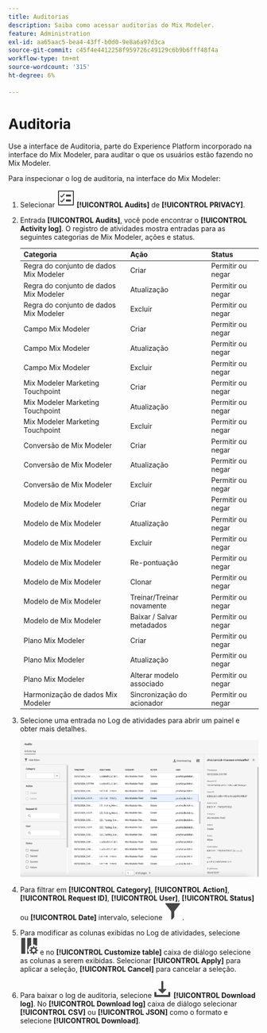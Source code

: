 ```yaml
---
title: Auditorias
description: Saiba como acessar auditorias do Mix Modeler.
feature: Administration
exl-id: aa65aac5-bea4-43ff-b0d0-9e8a6a97d3ca
source-git-commit: c45f4e4412258f959726c49129c6b9b6fff48f4a
workflow-type: tm+mt
source-wordcount: '315'
ht-degree: 6%

---
```


# Auditoria

Use a interface de Auditoria, parte do Experience Platform incorporado na interface do Mix Modeler, para auditar o que os usuários estão fazendo no Mix Modeler.

Para inspecionar o log de auditoria, na interface do Mix Modeler:

1. Selecionar ![Lista de tarefas](/help/assets/icons/TaskList.svg) **[!UICONTROL Audits]** de **[!UICONTROL PRIVACY]**.

1. Entrada **[!UICONTROL Audits]**, você pode encontrar o **[!UICONTROL Activity log]**. O registro de atividades mostra entradas para as seguintes categorias de Mix Modeler, ações e status.

   | Categoria | Ação | Status |
   |---|---|---|
   | Regra do conjunto de dados Mix Modeler | Criar | Permitir ou negar |
   | Regra do conjunto de dados Mix Modeler | Atualização | Permitir ou negar |
   | Regra do conjunto de dados Mix Modeler | Excluir | Permitir ou negar |
   | Campo Mix Modeler | Criar | Permitir ou negar |
   | Campo Mix Modeler | Atualização | Permitir ou negar |
   | Campo Mix Modeler | Excluir | Permitir ou negar |
   | Mix Modeler Marketing Touchpoint | Criar | Permitir ou negar |
   | Mix Modeler Marketing Touchpoint | Atualização | Permitir ou negar |
   | Mix Modeler Marketing Touchpoint | Excluir | Permitir ou negar |
   | Conversão de Mix Modeler | Criar | Permitir ou negar |
   | Conversão de Mix Modeler | Atualização | Permitir ou negar |
   | Conversão de Mix Modeler | Excluir | Permitir ou negar |
   | Modelo de Mix Modeler | Criar | Permitir ou negar |
   | Modelo de Mix Modeler | Atualização | Permitir ou negar |
   | Modelo de Mix Modeler | Excluir | Permitir ou negar |
   | Modelo de Mix Modeler | Re-pontuação | Permitir ou negar |
   | Modelo de Mix Modeler | Clonar | Permitir ou negar |
   | Modelo de Mix Modeler | Treinar/Treinar novamente | Permitir ou negar |
   | Modelo de Mix Modeler | Baixar / Salvar metadados | Permitir ou negar |
   | Plano Mix Modeler | Criar | Permitir ou negar |
   | Plano Mix Modeler | Atualização | Permitir ou negar |
   | Plano Mix Modeler | Alterar modelo associado | Permitir ou negar |
   | Harmonização de dados Mix Modeler | Sincronização do acionador | Permitir ou negar |


1. Selecione uma entrada no Log de atividades para abrir um painel e obter mais detalhes.

   ![Auditoria de Mix Modeler](/help/assets/mix-modeler-audit.png)

1. Para filtrar em **[!UICONTROL Category]**, **[!UICONTROL Action]**, **[!UICONTROL Request ID]**, **[!UICONTROL User]**, **[!UICONTROL Status]** ou **[!UICONTROL Date]** intervalo, selecione ![Filtro](/help/assets/icons/Filter.svg).

1. Para modificar as colunas exibidas no Log de atividades, selecione ![Colunas](/help/assets/icons/ColumnSetting.svg) e no **[!UICONTROL Customize table]** caixa de diálogo selecione as colunas a serem exibidas. Selecionar **[!UICONTROL Apply]** para aplicar a seleção, **[!UICONTROL Cancel]** para cancelar a seleção.

1. Para baixar o log de auditoria, selecione ![Baixar](/help/assets/icons/Download.svg) **[!UICONTROL Download log]**. No **[!UICONTROL Download log]** caixa de diálogo selecionar **[!UICONTROL CSV]** ou **[!UICONTROL JSON]** como o formato e selecione **[!UICONTROL Download]**.

